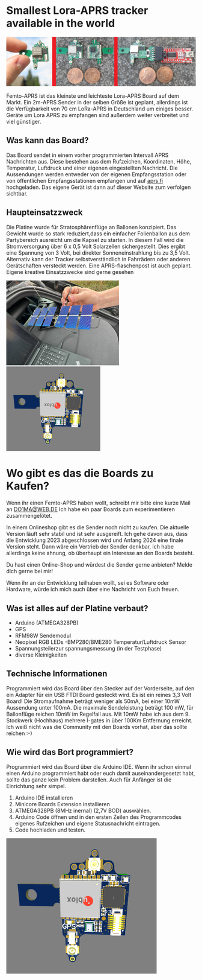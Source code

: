 
# Smallest Lora-APRS tracker available in the world
<img src="Bilder/IMG_78267.jpg" width="1000"> 

Femto-APRS ist das kleinste und leichteste Lora-APRS Board auf dem Markt.
Ein 2m-APRS Sender in der selben Größe ist geplant, allerdings ist die Verfügbarkeit von 70 cm LoRa-APRS in Deutschland um einiges besser.
Geräte um Lora APRS zu empfangen sind außerdem weiter verbreitet und viel günstiger.

## Was kann das Board?

Das Board sendet in einem vorher programmierten Intervall APRS Nachrichten aus.
Diese bestehen aus dem Rufzeichen, Koordinaten, Höhe, Temperatur, Luftdruck und einer eigenen eingestellten Nachricht.
Die Aussendungen werden entweder von der eigenen Empfangsstation oder von öffentlichen Empfangsstationen empfangen und auf [aprs.fi](aprs.fi) hochgeladen.
Das eigene Gerät ist dann auf dieser Website zum verfolgen sichtbar.

## Haupteinsatzzweck

Die Platine wurde für Stratosphärenflüge an Ballonen konzipiert.
Das Gewicht wurde so stark reduziert,dass ein einfacher Folienballon aus dem Partybereich ausreicht um die Kapsel zu starten.
In diesem Fall wird die Stromversorgung über 6 x 0,5 Volt Solarzellen sichergestellt. Dies ergibt eine Spannung von 3 Volt, bei direkter Sonneneinstrahlung bis zu 3,5 Volt.
Alternativ kann der Tracker selbstverständlich in Fahrrädern oder anderen Gerätschaften versteckt werden. Eine APRS-flaschenpost ist auch geplant.
Eigene kreative Einsatzzwecke sind gerne gesehen

  <img src="Bilder/B5.jpeg" width="300"> <img src="Bilder/B1.png" width="250">

# Wo gibt es das die Boards zu Kaufen?

Wenn ihr einen Femto-APRS haben wollt, schreibt mir bitte eine kurze Mail an DO1MA@WEB.DE
Ich habe ein paar Boards zum experimentieren zusammengelötet.

In einem Onlineshop gibt es die Sender noch nicht zu kaufen. Die aktuelle Version läuft sehr stabil und ist sehr ausgereift.
Ich gehe davon aus, dass die Entwicklung 2023 abgeschlossen wird und Anfang 2024 eine finale Version steht. 
Dann wäre ein Vertrieb der Sender denkbar, ich habe allerdings keine ahnung, ob überhaupt ein Interesse an den Boards besteht.

Du hast einen Online-Shop und würdest die Sender gerne anbieten? 
Melde dich gerne bei mir!

Wenn ihr an der Entwicklung teilhaben wollt, sei es Software oder Hardware, würde ich mich auch über eine Nachricht von Euch freuen.

## Was ist alles auf der Platine verbaut?

- Arduino (ATMEGA328PB)
- GPS
- RFM98W Sendemodul 
- Neopixel RGB LEDs
-BMP280/BME280 Temperatur/Luftdruck Sensor
- Spannungsteilerzur spannungsmessung (in der Testphase)
- diverse Kleinigkeiten

## Technische Informationen
Programmiert wird das Board über den Stecker auf der Vorderseite, auf den ein Adapter für ein USB FTDI Board gesteckt wird. Es ist ein reines 3,3 Volt Board!
Die Stromaufnahme beträgt weniger als 50mA, bei einer 10mW Aussendung unter 100mA.
Die maximale Sendeleistung beträgt 100 mW, für Ballonflüge reichen 10mW im Regelfall aus. 
Mit 10mW habe ich aus dem 9. Stockwerk (Hochhaus) mehrere I-gates in über 100Km Entfernung erreicht.
Ich weiß nicht was die Community mit den Boards vorhat, aber das sollte reichen :-)

## Wie wird das Bort programmiert?

Programmiert wird das Board über die Arduino IDE. Wenn ihr schon einmal einen Arduino programmiert habt oder euch damit auseinandergesetzt habt,
sollte das ganze kein Problem darstellen. Auch für Anfänger ist die Einrichtung sehr simpel.

1. Arduino IDE installieren 
2. Minicore Boards Extension installieren
3. ATMEGA328PB (8MHz inernal) (2,7V BOD) auswählen.
4. Arduino Code öffnen und in den ersten Zeilen des Programmcodes eigenes Rufzeichen und eigene Statusnachricht eintragen.
5. Code hochladen und testen.

<img src="./B1.png" width="400">
